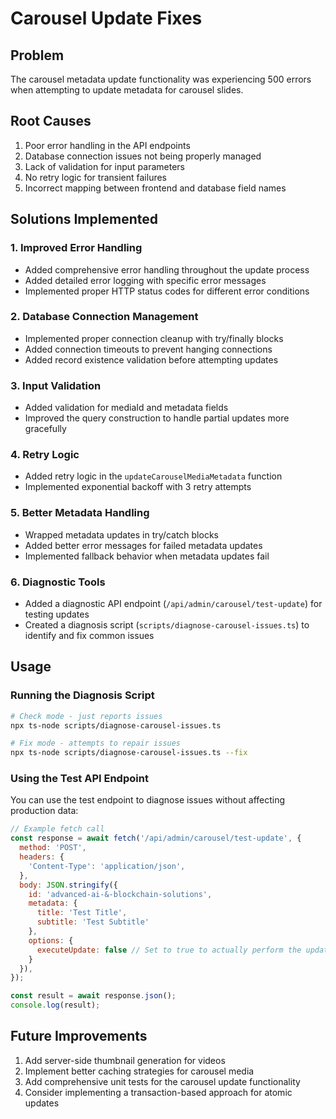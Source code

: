# Carousel Update Fixes

## Problem
The carousel metadata update functionality was experiencing 500 errors when attempting to update metadata for carousel slides.

## Root Causes
1. Poor error handling in the API endpoints
2. Database connection issues not being properly managed
3. Lack of validation for input parameters
4. No retry logic for transient failures
5. Incorrect mapping between frontend and database field names

## Solutions Implemented

### 1. Improved Error Handling
- Added comprehensive error handling throughout the update process
- Added detailed error logging with specific error messages
- Implemented proper HTTP status codes for different error conditions

### 2. Database Connection Management
- Implemented proper connection cleanup with try/finally blocks
- Added connection timeouts to prevent hanging connections
- Added record existence validation before attempting updates

### 3. Input Validation
- Added validation for mediaId and metadata fields
- Improved the query construction to handle partial updates more gracefully

### 4. Retry Logic
- Added retry logic in the `updateCarouselMediaMetadata` function
- Implemented exponential backoff with 3 retry attempts

### 5. Better Metadata Handling
- Wrapped metadata updates in try/catch blocks
- Added better error messages for failed metadata updates
- Implemented fallback behavior when metadata updates fail

### 6. Diagnostic Tools
- Added a diagnostic API endpoint (`/api/admin/carousel/test-update`) for testing updates
- Created a diagnosis script (`scripts/diagnose-carousel-issues.ts`) to identify and fix common issues

## Usage

### Running the Diagnosis Script
```bash
# Check mode - just reports issues
npx ts-node scripts/diagnose-carousel-issues.ts

# Fix mode - attempts to repair issues
npx ts-node scripts/diagnose-carousel-issues.ts --fix
```

### Using the Test API Endpoint
You can use the test endpoint to diagnose issues without affecting production data:

```javascript
// Example fetch call
const response = await fetch('/api/admin/carousel/test-update', {
  method: 'POST',
  headers: {
    'Content-Type': 'application/json',
  },
  body: JSON.stringify({
    id: 'advanced-ai-&-blockchain-solutions',
    metadata: {
      title: 'Test Title',
      subtitle: 'Test Subtitle'
    },
    options: {
      executeUpdate: false // Set to true to actually perform the update
    }
  }),
});

const result = await response.json();
console.log(result);
```

## Future Improvements
1. Add server-side thumbnail generation for videos
2. Implement better caching strategies for carousel media
3. Add comprehensive unit tests for the carousel update functionality
4. Consider implementing a transaction-based approach for atomic updates

